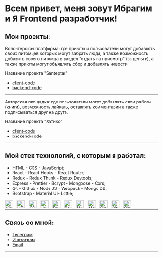 <h1>Всем привет, меня зовут Ибрагим и Я Frontend разработчик!</h1>

## Мои проекты:

Волонтерская платформа: где приюты и пользователи могут добавлять своих питомцев которых могут забрать люди, а также возможность добавить своего питомца в раздел "отдать на присмотр" (за деньги), а также приюты могут объявлять сбор и добавлять новости

Название проекта "Santeptar"
- [client-code](https://github.com/JolyGolfqw/second-life)
- [backend-code](https://github.com/JolyGolfqw/second-life-back)

***
Авторская площадка: где пользователи могут добавлять свои работы (книги), возможность лайкать, оставлять комментарии а также подписываться друг на друга.

Название проекта "Хатико"
- [client-code](https://github.com/JolyGolfqw/wattpad-frontend)
- [backend-code](https://github.com/JolyGolfqw/wattpad-backend)

***

<h2>Мой стек технологий, с которым я работал:</h2>
<ul>
<li>HTML - CSS - JavaScript;</li>
<li>React - React Hooks - React Router;</li>
<li>Redux - Redux Thunk - Redux Devtools;</li>
<li>Express - Prettier - Bcrypt - Mongoose - Cors;</li>
<li> Git - Github - Node JS - Webpack - Mongo DB;</li>
<li> Bootstrap - Material UI- Lottie;</li>
</ul>

<img align="left" alt="Visual Studio Code" width="26px" src="https://cdn.jsdelivr.net/gh/devicons/devicon/icons/vscode/vscode-original.svg" style="padding-right:10px;" />

<img align="left" alt="HTML5" width="26px" src="https://cdn.jsdelivr.net/gh/devicons/devicon/icons/html5/html5-original.svg" style="padding-right:10px;" />

<img align="left" alt="CSS3" width="26px" src="https://cdn.jsdelivr.net/gh/devicons/devicon/icons/css3/css3-original.svg" style="padding-right:10px;" />

<img align="left" alt="JavaScript" width="26px" src="https://cdn.jsdelivr.net/gh/devicons/devicon/icons/javascript/javascript-original.svg" style="padding-right:10px;" />

<img align="left" alt="React" width="26px" src="https://cdn.jsdelivr.net/gh/devicons/devicon/icons/react/react-original.svg" style="padding-right:10px;" />
<img align="left" alt="ReduxThunk" width="26px" src="https://cdn4.iconfinder.com/data/icons/logos-brands-5/24/redux-512.png" style="padding-right:10px;" />

<img align="left" alt="Node.js" width="26px" src="https://cdn.jsdelivr.net/gh/devicons/devicon/icons/nodejs/nodejs-original.svg" style="padding-right:10px;" />

<img align="left" alt="MongoDB" width="26px" src="https://cdn.jsdelivr.net/gh/devicons/devicon/icons/mongodb/mongodb-original.svg" style="padding-right:10px;" />

<img align="left" alt="Git" width="26px" src="https://cdn.jsdelivr.net/gh/devicons/devicon/icons/git/git-original.svg" style="padding-right:10px;" />

<img align="left" alt="GitHub" width="26px" src="https://user-images.githubusercontent.com/3369400/139447912-e0f43f33-6d9f-45f8-be46-2df5bbc91289.png" style="padding-right:10px;" />

<img align="left" alt="GitHub" width="26px" src="https://pics.freeicons.io/uploads/icons/png/11490474241551942136-512.png" />
</br>

***
<h2>Связь со мной:</h2>

- [Телеграм](https://t.me/sarda10v) 
- [Инстаграм](https://www.instagram.com/sarda10v) 
- [Email](https://e.mail.ru/inbox/?app_id_mytracker=58519&authid=l3k2bh59.ui&back=1%2C1&dwhsplit=s10273.b1ss12743s&from=login%2Cnavi&x-login-auth=1&afterReload=1)

***